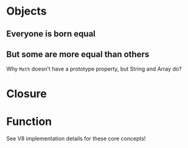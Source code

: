 Objects
================================================================================

Everyone is born equal
--------------------------------------------------------------------------------

But some are more equal than others
--------------------------------------------------------------------------------
Why `Math` doesn't have a prototype property, but String and Array do?

Closure
================================================================================

Function
================================================================================

See V8 implementation details for these core concepts!

